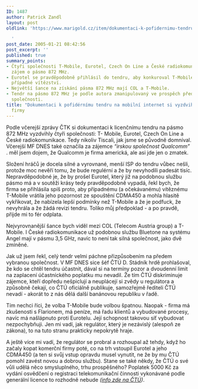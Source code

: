 ```yaml
---
ID: 1487
author: Patrick Zandl
layout: post
oldlink: 'https://www.marigold.cz/item/dokumentaci-k-pofidernimu-tendru-na-mobilni-internet-si-vyzdvihly-ctyri-firmy

  '
post_date: 2005-01-21 08:42:56
post_excerpt: ''
published: true
summary_points:
- Čtyři společnosti T-Mobile, Eurotel, Czech On Line a České radiokomunikace projevily
  zájem o pásmo 872 MHz.
- Eurotel se pravděpodobně přihlásil do tendru, aby konkuroval T-Mobile a zpochybnil
  případné vítězství.
- Největší šance na získání pásma 872 MHz mají COL a T-Mobile.
- Tendr na pásmo 872 MHz je podle autora zmanipulovaný ve prospěch předem vybrané
  společnosti.
title: "Dokumentaci k pofidérnímu tendru na mobilní internet si vyzdvihly čtyři"
  firmy
---
```


<p>Podle včerejší zprávy ČTK si dokumentaci k licenčnímu tendru na pásmo 872 MHz vyzdvihly čtyři společnosti: T- Mobile, Eurotel, Czech On Line a České radiokomunikace. Tedy nikoliv Tiscali, jak jsme se původně domníval. Včerejší MF DNES také označila za zájemce <i>&#8220;irskou společnost Qualcomm&#8221;</i> . měl jsem dojem, že Qualcomm je firma americká, ale asi jde jen o zmatek.</p>

<p>Složení hráčů je docela silné a vyrovnané, menší ISP do tendru vůbec nešli, protože moc nevěří tomu, že bude regulérní a že by nevyhodili padesát tisíc. Nepravděpodobné je, že by prošel Eurotel, který již na podobnou službu pásmo má a v soutěži krásy tedy pravděpodobně vypadá, řekl bych, že firma se přihlásila spíš proto, aby případnému (a očekávanému) vítěznému T-Mobile vrátila jeho pozornost ze spouštění CDMA450 a mohla hlasitě vykřikovat, že nabízela lepší podmínky než T-Mobile a že je podfuck, že nevyhrála a že žádá revizi tendru. Toliko můj předpoklad - a po pravdě, přijde mi to fér odplata. </p>

<p>Nejvyrovnanější šance bych viděl mezi COL (Telecom Austria group) a T-Mobile. I České radiokomunikace už podobnou službu Bluetone na systému Angel mají v pásmu 3,5 GHz, navíc to není tak silná společnost, jako dvě zmíněné. </p>

<p>Jak už jsem řekl, celý tendr velmi páchne přizpůsobením na předem vybranou společnost. V MF DNES sice šéf ČTÚ D. Stádník hrdě prohlašoval, že kdo se chtěl tendru účastnit, dával si na termíny pozor a dvoudenní limit na zaplacení účastníckého poplatku mu nevadil. Že tím ČTÚ diskriminuje zájemce, kteří dopředu nešpiclují a neuplácejí si zvědy u regulátora a způsobně čekají, co ČTÚ oficiálně publikuje, samozřejmě řediteli ČTÚ nevadí - akorát to z nás dělá další banánovou republiku v řadě. </p>

<p>Tím nechci říci, že volba T-Mobile bude volbou špatnou. Naopak - firma má zkušenosti s Flarionem, má peníze, má řadu klientů a vybudované procesy, navíc má našlápnuto proti Eurotelu. Její schopnost takovou síť vybudovat nezpochybňuji. Jen mi vadí, jak regulátor, který je nezávislý (alespoň ze zákona), to na tuto stranu prakticky nepokrytě hraje. </p>

<p>A ještě více mi vadí, že regulátor se probral a rozhoupal až tehdy, když ho začaly kopat komerční firmy poté, co na trh vstoupil Eurotel a jeho CDMA450 (a ten si svůj vstup opravdu musel vynutit, ne že by mu ČTÚ pomohl zavést novou a dobrou službu). Stane se také někdy, že ČTÚ o své vůli udělá něco smysluplného, trhu prospěšného? Poplatek 5000 Kč  za vydání osvědčení o registraci telekomunikační činnosti vykonávané podle generální licence to rozhodně nebude <i>(<a href="http://www.ctu.cz/art.php?iSearch=&amp;iArt=482">info zde na ČTÚ</a>)</i>.
</p>